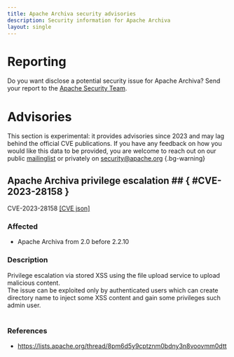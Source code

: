 ```yaml
---
title: Apache Archiva security advisories
description: Security information for Apache Archiva
layout: single
---
```


# Reporting

Do you want disclose a potential security issue for Apache Archiva? Send your report to the  [Apache Security Team](mailto:security@apache.org).

# Advisories

This section is experimental: it provides advisories since 2023 and may lag behind the official CVE publications. If you have any feedback on how you would like this data to be provided, you are welcome to reach out on our public [mailinglist](/mailinglist) or privately on [security@apache.org](mailto:security@apache.org)
{.bg-warning}

## Apache Archiva privilege escalation ## { #CVE-2023-28158 }

CVE-2023-28158 [\[CVE json\]](./CVE-2023-28158.cve.json)

### Affected

* Apache Archiva from 2.0 before 2.2.10


### Description

Privilege escalation via stored XSS using the file upload service to upload malicious content.<br><span style="background-color: rgb(255, 255, 255);">The issue can be exploited only by authenticated users which can create directory name to inject some XSS content and gain some privileges such admin user.</span><br><br>

### References
* https://lists.apache.org/thread/8pm6d5y9cptznm0bdny3n8voovmm0dtt
